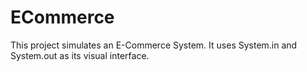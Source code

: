 # ECommerce
This project simulates an E-Commerce System. It uses System.in and System.out as its visual interface.
